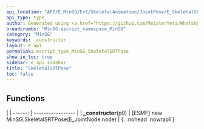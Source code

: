 ```yaml
---
api_location: "API/E_MinSG/Ext/SkeletalAnimation/JointPose/E_SkeletalSRTPose.cpp:38:25"
api_type: type
author: Generated using <a href="https://github.com/MeisterYeti/WhatsUpDoc">WhatsUpDoc</a>
breadcrumbs: "MinSG:escript_namespace_MinSG"
category: "MinSG"
keywords: _constructor
layout: e_api
permalink: escript_type_MinSG_SkeletalSRTPose
show_in_toc: true
sidebar: e_api_sidebar
title: "SkeletalSRTPose"
toc: false
---
```


## Functions

|
| ------: | ----------------- |
| **_constructor**(p0) | [ESMF] new MinSG.SkeletalSRTPose(E_JointNode node) |
{: .nohead .nowrap1 }
